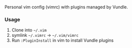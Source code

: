 Personal vim config (vimrc) with plugins managed by Vundle.

### Usage
1. Clone into `~/.vim`
2. symlink `~/.vimrc` -> `~/.vim/vimrc`
3. Run `:PluginInstall` in vim to install Vundle plugins
